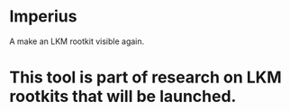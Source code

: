 # Imperius
A make an LKM rootkit visible again.

# This tool is part of research on LKM rootkits that will be launched.
